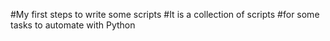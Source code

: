 #My first steps to write some scripts
#It is a collection of scripts
#for some tasks to automate with Python